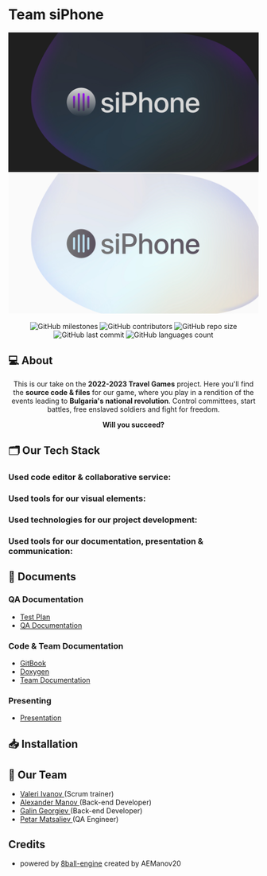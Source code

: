 
# Team siPhone

<p align="center">
    <img src="docs/repo/banners/banner-dark.jpg#gh-dark-mode-only"/>
    <img src="docs/repo/banners/banner-light.jpg#gh-light-mode-only"/>
</p>

<p align = "center">
    <img alt="GitHub milestones" src="https://img.shields.io/github/milestones/all/codingburgas/2223-educational-traveling-sifon?style=flat-square">
    <img alt="GitHub contributors" src="https://img.shields.io/github/contributors/codingburgas/2223-educational-traveling-sifon?style=flat-square">
    <img alt="GitHub repo size" src="https://img.shields.io/github/repo-size/codingburgas/2223-educational-traveling-sifon?style=flat-square">
    <img alt="GitHub last commit" src="https://img.shields.io/github/last-commit/codingburgas/2223-educational-traveling-sifon?style=flat-square">
    <img alt="GitHub languages count"src="https://img.shields.io/github/languages/count/codingburgas/2223-educational-traveling-sifon?style=flat-square">
<br>

## 💻 About
<p align="center">This is our take on the <b>2022-2023 Travel Games</b> project. Here you'll find the <b>source code & files</b> for our game, where you play in a rendition of the events leading to <b>Bulgaria's national revolution</b>. Control committees, start battles, free enslaved soldiers and fight for freedom.</p>
<p align="center"><b>Will you succeed?</b></p>

## 🗂️ Our Tech Stack
### Used code editor & collaborative service:
<p align="left">

</p>

### Used tools for our visual elements:
<p align="left">

</p>

### Used technologies for our project development:
<p align="left">

</p>

### Used tools for our documentation, presentation & communication:
<p align="left">

</p>

## 📄 Documents
### QA Documentation
  - [Test Plan]()
  - [QA Documentation]()

### Code & Team Documentation
  - [GitBook]()
  - [Doxygen]()
  - [Team Documentation]()

### Presenting
  - [Presentation]()

## 📥 Installation

## 🧒 Our Team

- <a href = "https://github.com/VTIvanov20"> Valeri Ivanov </a> (Scrum trainer)
- <a href = "https://github.com/AEManov20"> Alexander Manov </a> (Back-end Developer)
- <a href = "https://github.com/GGGeorgiev20"> Galin Georgiev </a> (Back-end Developer)
- <a href = "https://github.com/PDMatsaliev20"> Petar Matsaliev </a> (QA Engineer)


## Credits
- powered by [8ball-engine](https://github.com/TheBrightSide/codename-8ball-engine) created by AEManov20

